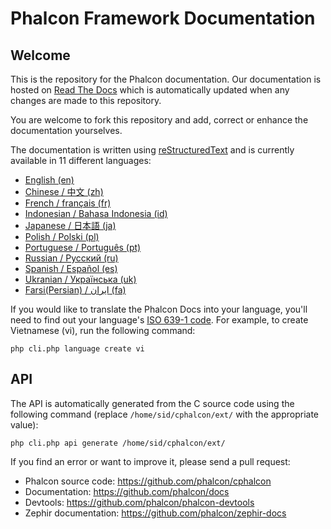# Phalcon Framework Documentation



## Welcome

This is the repository for the Phalcon documentation. Our documentation is
hosted on [Read The Docs](http://www.readthedocs.org) which is automatically
updated when any changes are made to this repository.

You are welcome to fork this repository and add, correct or enhance the
documentation yourselves.

The documentation is written using [reStructuredText](http://sphinx.pocoo.org/rest.html) and is currently available in 11 different languages:

* [English (en)](https://docs.phalconphp.com/en/latest/index.html)
* [Chinese / 中文 (zh)](https://docs.phalconphp.com/zh/latest/index.html)
* [French / français (fr)](https://docs.phalconphp.com/fr/latest/index.html)
* [Indonesian / Bahasa Indonesia (id)](https://docs.phalconphp.com/id/latest/index.html)
* [Japanese / 日本語 (ja)](https://docs.phalconphp.com/ja/latest/index.html)
* [Polish / Polski (pl)](https://docs.phalconphp.com/pl/latest/index.html)
* [Portuguese / Português (pt)](https://docs.phalconphp.com/pt/latest/index.html)
* [Russian / Русский (ru)](https://docs.phalconphp.com/ru/latest/index.html)
* [Spanish / Español (es)](https://docs.phalconphp.com/es/latest/index.html)
* [Ukranian / Українська (uk)](https://docs.phalconphp.com/uk/latest/index.html)
* [Farsi(Persian) / ایران (fa)](https://docs.phalconphp.com/fa/latest/index.html)

If you would like to translate the Phalcon Docs into your language, you'll need to find out your language's [ISO 639-1 code](https://en.wikipedia.org/wiki/List_of_ISO_639-1_codes). For example, to create Vietnamese (vi), run the following command:

    php cli.php language create vi



## API

The API is automatically generated from the C source code using the following command (replace `/home/sid/cphalcon/ext/` with the appropriate value):

    php cli.php api generate /home/sid/cphalcon/ext/

If you find an error or want to improve it, please send a pull request:
* Phalcon source code: https://github.com/phalcon/cphalcon
* Documentation: https://github.com/phalcon/docs
* Devtools: https://github.com/phalcon/phalcon-devtools
* Zephir documentation: https://github.com/phalcon/zephir-docs
